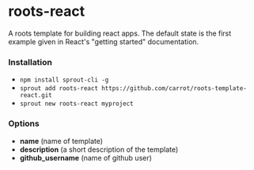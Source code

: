 # roots-react

A roots template for building react apps. The default state is the first example given in React's "getting started" documentation.

### Installation

- `npm install sprout-cli -g`
- `sprout add roots-react https://github.com/carrot/roots-template-react.git`
- `sprout new roots-react myproject`

### Options

- **name** (name of template)
- **description** (a short description of the template)
- **github_username** (name of github user)
